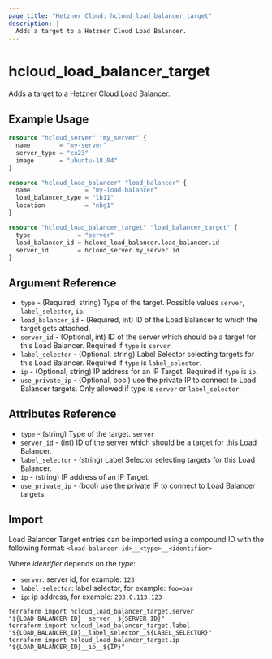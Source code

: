 ```yaml
---
page_title: "Hetzner Cloud: hcloud_load_balancer_target"
description: |-
  Adds a target to a Hetzner Cloud Load Balancer.
---
```


# hcloud_load_balancer_target

Adds a target to a Hetzner Cloud Load Balancer.

## Example Usage

```terraform
resource "hcloud_server" "my_server" {
  name        = "my-server"
  server_type = "cx23"
  image       = "ubuntu-18.04"
}

resource "hcloud_load_balancer" "load_balancer" {
  name               = "my-load-balancer"
  load_balancer_type = "lb11"
  location           = "nbg1"
}

resource "hcloud_load_balancer_target" "load_balancer_target" {
  type             = "server"
  load_balancer_id = hcloud_load_balancer.load_balancer.id
  server_id        = hcloud_server.my_server.id
}
```

## Argument Reference

- `type` - (Required, string) Type of the target. Possible values
  `server`, `label_selector`, `ip`.
- `load_balancer_id` - (Required, int) ID of the Load Balancer to which
  the target gets attached.
- `server_id` - (Optional, int) ID of the server which should be a
  target for this Load Balancer. Required if `type` is `server`
- `label_selector` - (Optional, string) Label Selector selecting targets
  for this Load Balancer. Required if `type` is `label_selector`.
- `ip` - (Optional, string) IP address for an IP Target. Required if
  `type` is `ip`.
- `use_private_ip` - (Optional, bool) use the private IP to connect to
  Load Balancer targets. Only allowed if type is `server` or
  `label_selector`.

## Attributes Reference

- `type` - (string) Type of the target. `server`
- `server_id` - (int) ID of the server which should be a target for this
  Load Balancer.
- `label_selector` - (string) Label Selector selecting targets for this
  Load Balancer.
- `ip` - (string) IP address of an IP Target.
- `use_private_ip` - (bool) use the private IP to connect to Load
  Balancer targets.

## Import

Load Balancer Target entries can be imported using a compound ID with the following format:
`<load-balancer-id>__<type>__<identifier>`

Where _identifier_ depends on the _type_:

- `server`: server id, for example: `123`
- `label_selector`: label selector, for example: `foo=bar`
- `ip`: ip address, for example: `203.0.113.123`

```shell
terraform import hcloud_load_balancer_target.server "${LOAD_BALANCER_ID}__server__${SERVER_ID}"
terraform import hcloud_load_balancer_target.label "${LOAD_BALANCER_ID}__label_selector__${LABEL_SELECTOR}"
terraform import hcloud_load_balancer_target.ip "${LOAD_BALANCER_ID}__ip__${IP}"
```

